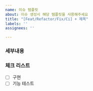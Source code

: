 ```yaml
---
name: 이슈 템플릿
about: 이슈 생성시 해당 템플릿을 사용해주세요
title: "[Feat/Refactor/Fix/Ci] + 제목"
labels: ''
assignees: ''

---
```


### 세부내용

### 체크 리스트
- [ ] 구현
- [ ] 기능 테스트
